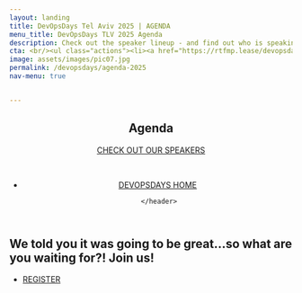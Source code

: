 ```yaml
---
layout: landing
title: DevOpsDays Tel Aviv 2025 | AGENDA 
menu_title: DevOpsDays TLV 2025 Agenda
description: Check out the speaker lineup - and find out who is speaking at DevOpsDays TLV 2025 with a Cloud Native & OSS  + Serverless Day Track! 
cta: <br/><ul class="actions"><li><a href="https://rtfmp.lease/devopsdaystlv-2025-tix" class="button special fit" target="_blank"> REGISTER NOW</a></li></ul>&nbsp;<ul class="actions"><li><a href="/devopsdays" class="button fit"><span class="icon alt fa-home"></span> BACK TO DEVOPSDAYS </a></li></ul>
image: assets/images/pic07.jpg
permalink: /devopsdays/agenda-2025
nav-menu: true


---
```


<!-- Main -->
<div id="main" class="alt">

<!-- One -->
<section id="one">
	<div class="inner">
		<header class="major">
			<h1>Agenda</h1> 
         <a href="/devopsdays/speakers-2025" class="button next scrolly">CHECK OUT OUR SPEAKERS</a> 
		 <br/>
		<p>&nbsp;</p>
		 <ul class="actions"><li><a href="/devopsdays" class="button fit"><span class="icon alt fa-home"></span> DEVOPSDAYS HOME </a></li></ul>

		</header>

        
<script type="text/javascript" src="https://sessionize.com/api/v2/rq3qkxj1/view/GridSmart"></script>
      
</div>

<div class="inner">
			<h2>We told you it was going to be great...so what are you waiting for?! Join us!</h2>
<ul class="actions">
                    <li><a href="https://rtfmp.lease/devopsdaystlv-2025-tix" class="button next">REGISTER</a></li>
                </ul>

